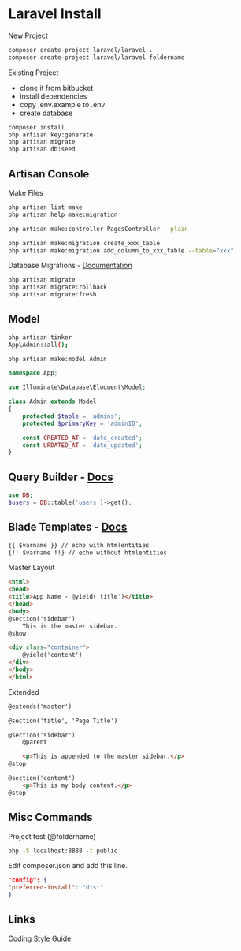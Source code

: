 # Laravel Install
New Project
```sh
composer create-project laravel/laravel .
composer create-project laravel/laravel foldername
```
Existing Project
- clone it from bitbucket
- install dependencies
- copy .env.example to .env
- create database
```sh
composer install
php artisan key:generate
php artisan migrate
php artisan db:seed
```

## Artisan Console
Make Files
```sh
php artisan list make
php artisan help make:migration

php artisan make:controller PagesController --plain

php artisan make:migration create_xxx_table
php artisan make:migration add_column_to_xxx_table --table="xxx"
```

Database Migrations - <a href="http://laravel.com/docs/migrations" target="_blank">Documentation</a>
```sh
php artisan migrate
php artisan migrate:rollback
php artisan migrate:fresh
```

## Model
```sh
php artisan tinker
App\Admin::all();
```
```sh
php artisan make:model Admin
```
```php
namespace App;

use Illuminate\Database\Eloquent\Model;

class Admin extends Model
{
    protected $table = 'admins';
    protected $primaryKey = 'adminID';

    const CREATED_AT = 'date_created';
    const UPDATED_AT = 'date_updated';
}
```

## Query Builder - <a href="http://laravel.com/docs/queries" target="_blank">Docs</a>
```php
use DB;
$users = DB::table('users')->get();
```


## Blade Templates - <a href="http://laravel.com/docs/blade" target="_blank">Docs</a>
```html
{{ $varname }} // echo with htmlentities
{!! $varname !!} // echo without htmlentities
```
Master Layout
```html
<html>
<head>
<title>App Name - @yield('title')</title>
</head>
<body>
@section('sidebar')
    This is the master sidebar.
@show

<div class="container">
    @yield('content')
</div>
</body>
</html>
```
Extended
```html
@extends('master')

@section('title', 'Page Title')

@section('sidebar')
    @parent

    <p>This is appended to the master sidebar.</p>
@stop

@section('content')
    <p>This is my body content.</p>
@stop
```

## Misc Commands
Project test (@foldername)
```sh
php -S localhost:8888 -t public
```

Edit composer.json and add this line.
```json
"config": {
"preferred-install": "dist"
}
```
## Links
<a href="http://www.php-fig.org/psr/psr-2/" target="_blank">Coding Style Guide</a>
